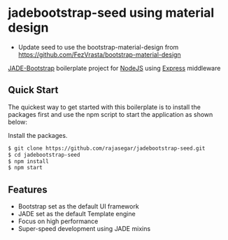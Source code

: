 # jadebootstrap-seed using material design

* Update seed to use the bootstrap-material-design from https://github.com/FezVrasta/bootstrap-material-design

[JADE-Bootstrap](http://rajasegar.github.io/JADE-Bootstrap/) boilerplate project for [NodeJS](http://nodejs.org/) using [Express](http://expressjs.com) middleware

## Quick Start

  The quickest way to get started with this boilerplate is to install the packages first and use the npm script to start the application as shown below:

  Install the packages.

```bash
$ git clone https://github.com/rajasegar/jadebootstrap-seed.git
$ cd jadebootstrap-seed
$ npm install
$ npm start
```
## Features

  * Bootstrap set as the default UI framework
  * JADE set as the default Template engine
  * Focus on high performance
  * Super-speed development using JADE mixins
  
